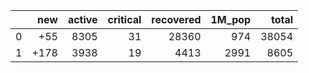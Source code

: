 |    |   new |   active |   critical |   recovered |   1M_pop |   total |
|---:|------:|---------:|-----------:|------------:|---------:|--------:|
|  0 |   +55 |     8305 |         31 |       28360 |      974 |   38054 |
|  1 |  +178 |     3938 |         19 |        4413 |     2991 |    8605 |